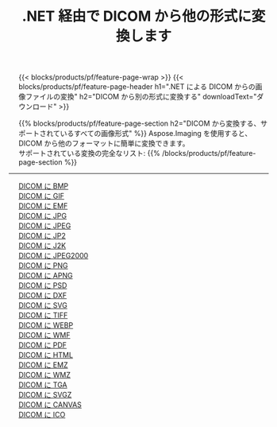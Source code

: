 ﻿---
title: .NET 経由で DICOM から他の形式に変換します 
weight: 3920
url: /ja/net/conversion/from/dicom 
lang: ja
langdirlevel: 2
locales: zh-hans,ja,it,ru,de,es,fr,nl,id,lt,pl,pt,vi,tr,ko,zh-hant,ar,hi,th,sv,cs,uk,he
description: Aspose.Imaging を使用すると、DICOM から別のフォーマットに簡単に変換できます
---

{{< blocks/products/pf/feature-page-wrap >}}
{{< blocks/products/pf/feature-page-header h1=".NET による DICOM からの画像ファイルの変換" h2="DICOM から別の形式に変換する" downloadText="ダウンロード" >}}


{{% blocks/products/pf/feature-page-section  h2="DICOM から変換する、サポートされているすべての画像形式" %}}
Aspose.Imaging を使用すると、DICOM から他のフォーマットに簡単に変換できます。
<br/>
サポートされている変換の完全なリスト:
{{% /blocks/products/pf/feature-page-section %}}
<div class="container-fluid productfamilypage bg-gray">
    <div class="convertypes bg-gray agp-content section">
        <div class="container">
		<hr style="margin-left:-20px;"/>
		<div class="row other-converters">
		    <div class='col-md-2 other-converter remove-lp remove-rp'><a href="/imaging/ja/net/conversion/dicom-to-bmp" >DICOM に BMP</a></div><div class='col-md-2 other-converter remove-lp remove-rp'><a href="/imaging/ja/net/conversion/dicom-to-gif" >DICOM に GIF</a></div><div class='col-md-2 other-converter remove-lp remove-rp'><a href="/imaging/ja/net/conversion/dicom-to-emf" >DICOM に EMF</a></div><div class='col-md-2 other-converter remove-lp remove-rp'><a href="/imaging/ja/net/conversion/dicom-to-jpg" >DICOM に JPG</a></div><div class='col-md-2 other-converter remove-lp remove-rp'><a href="/imaging/ja/net/conversion/dicom-to-jpeg" >DICOM に JPEG</a></div><div class='col-md-2 other-converter remove-lp remove-rp'><a href="/imaging/ja/net/conversion/dicom-to-jp2" >DICOM に JP2</a></div><div class='col-md-2 other-converter remove-lp remove-rp'><a href="/imaging/ja/net/conversion/dicom-to-j2k" >DICOM に J2K</a></div><div class='col-md-2 other-converter remove-lp remove-rp'><a href="/imaging/ja/net/conversion/dicom-to-jpeg2000" >DICOM に JPEG2000</a></div><div class='col-md-2 other-converter remove-lp remove-rp'><a href="/imaging/ja/net/conversion/dicom-to-png" >DICOM に PNG</a></div><div class='col-md-2 other-converter remove-lp remove-rp'><a href="/imaging/ja/net/conversion/dicom-to-apng" >DICOM に APNG</a></div><div class='col-md-2 other-converter remove-lp remove-rp'><a href="/imaging/ja/net/conversion/dicom-to-psd" >DICOM に PSD</a></div><div class='col-md-2 other-converter remove-lp remove-rp'><a href="/imaging/ja/net/conversion/dicom-to-dxf" >DICOM に DXF</a></div><div class='col-md-2 other-converter remove-lp remove-rp'><a href="/imaging/ja/net/conversion/dicom-to-svg" >DICOM に SVG</a></div><div class='col-md-2 other-converter remove-lp remove-rp'><a href="/imaging/ja/net/conversion/dicom-to-tiff" >DICOM に TIFF</a></div><div class='col-md-2 other-converter remove-lp remove-rp'><a href="/imaging/ja/net/conversion/dicom-to-webp" >DICOM に WEBP</a></div><div class='col-md-2 other-converter remove-lp remove-rp'><a href="/imaging/ja/net/conversion/dicom-to-wmf" >DICOM に WMF</a></div><div class='col-md-2 other-converter remove-lp remove-rp'><a href="/imaging/ja/net/conversion/dicom-to-pdf" >DICOM に PDF</a></div><div class='col-md-2 other-converter remove-lp remove-rp'><a href="/imaging/ja/net/conversion/dicom-to-html" >DICOM に HTML</a></div><div class='col-md-2 other-converter remove-lp remove-rp'><a href="/imaging/ja/net/conversion/dicom-to-emz" >DICOM に EMZ</a></div><div class='col-md-2 other-converter remove-lp remove-rp'><a href="/imaging/ja/net/conversion/dicom-to-wmz" >DICOM に WMZ</a></div><div class='col-md-2 other-converter remove-lp remove-rp'><a href="/imaging/ja/net/conversion/dicom-to-tga" >DICOM に TGA</a></div><div class='col-md-2 other-converter remove-lp remove-rp'><a href="/imaging/ja/net/conversion/dicom-to-svgz" >DICOM に SVGZ</a></div><div class='col-md-2 other-converter remove-lp remove-rp'><a href="/imaging/ja/net/conversion/dicom-to-canvas" >DICOM に CANVAS</a></div><div class='col-md-2 other-converter remove-lp remove-rp'><a href="/imaging/ja/net/conversion/dicom-to-ico" >DICOM に ICO</a></div>
                </div>
        </div>
    </div>
</div>
<br/>

